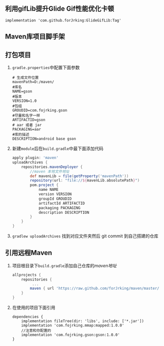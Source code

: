 
## 利用gifLib提升Glide Gif性能优化卡顿

```
implementation 'com.github.forJrking:GlideGifLib:Tag'
```














## Maven库项目脚手架

## 打包项目

1. `gradle.properties`中配置下面参数

   ```properties
   # 生成文件位置
   mavenPath=D:/maven/
   #库名
   NAME=gson
   #版本
   VERSION=1.0
   #包组
   GROUDID=com.fojrking.gson
   #尽量和名字一样
   ARTIFACTID=gson
   # aar 或者 jar
   PACKAGING=aar
   #库的描述
   DESCRIPTION=android base gson
   ```

2. 新建`module`后在`build.gradle`中最下面添加代码

   ```groovy
   apply plugin: 'maven'
   uploadArchives {
       repositories.mavenDeployer {
           //maven 本地文件地址
           def mavenLib = file(getProperty('mavenPath'))
           repository(url: "file://${mavenLib.absolutePath}")
           pom.project {
               name NAME
               version VERSION
               groupId GROUDID
               artifactId ARTIFACTID
               packaging PACKAGING
               description DESCRIPTION
           }
       }
   }
   ```


3. `gradlew uploadArchives` 找到对应文件夹然后 git commit 到自己搭建的仓库

## 引用远程Maven

1. 项目根目录下`build.gradle`添加自己仓库的*maven地址*

   ```groovy
   allprojects {
       repositories {
         	...
           maven { url 'https://raw.github.com/forJrking/maven/master/' }
       }
   }
   ```

2. 在使用的项目下面引用

   ```
   dependencies {
       implementation fileTree(dir: 'libs', include: ['*.jar'])
       implementation 'com.fojrking.mmap:mapped:1.0.0'
       //注意和你配置的 
       implementation 'com.fojrking.gson:gson:1.0.0'
   }
   ```

   